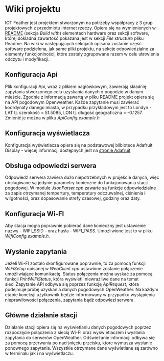 # Wiki projektu
IOT Feather jest projektem stworzonym na potrzeby współpracy z 3 grup projektowych z przedmiotu Internet rzeczy. Opiera się na wymienionych w 
[README](https://github.com/utbrott/iot-feather/blob/main/README.md) (sekcja _Build with_) elementach hardware oraz sekcji software, której dokladna zawartość
pokazana jest w sekcji _File structure_ pliku Readme. Na wiki w następujących sekcjach opisana zostanie część software podzielona, jak same pliki projektu, 
na sekcje odpowiedzialne za elementy funkcjonlności, które zostały zgrupowane razem w celu ułatwienia odczytu i modyfikacji.

## Konfiguracja Api
Plik konfiguracji Api, wraz z  plikiem nagłówkowym, zawierają składnię zapytania stworzonego  celu uzyskania danych o pogodzie w danym mieście. Zgodnie z 
informacją zawartą w pliku README projekt opiera się na API pogodowym Openweather. Każde zapytanie musi zawierać koordynaty danego miasta, w przypadku 
przykładowym jest to Londyn - LAT tj. szerokość = 51.5085, LON tj. długość geograficzna = -0.1257. Zmienić je można w pliku _ApiConfig.example.h_

## Konfiguracja wyświetlacza
Konfiguracja wyświetlacza opiera się na podstawowej bilbiotece Adafruit Display - więcej informacji dostępnych jest na 
[stronie Adafruit](https://learn.adafruit.com/adafruit-gfx-graphics-library)

## Obsługa odpowiedzi serwera
Odpowiedź serwera zawiera dużo niepotrzebnych w projekcie danych, więc obsługiwane są jedynie parametry konieczne do funkcjonowania stacji pogodowej.
W module _JsonParser.cpp_ zawarte są funkcje odpowiedzialne za zapis otrzymanej tempertury, temperatury odczuwalnej, ciśnienia i wilgotności, oraz dopasowanie
strefy czasowej, godziny oraz daty.

## Konfiguracja Wi-FI
Aby stacja mogła poprawnie pobierać dane konieczny jest ustawienie nazwy - WIFI_SSID - oraz hasła - WIFI_PASS. 
Umożliwione jest to w pliku _WifiConfig.example.h_.

## Wysłanie zapytania
Jeżeli Wi-FI zostało skonfigurowane poprawnie, to za pomocą funkcji _WiFiSetup_ opisanej w _WebClient.cpp_ ustawione zostanie połączenie umożliwiające 
komunikację. Status połączenia można uyskać za pomocą funkcji _PrintWiFiStatus_, która wyświetli niewrażliwe dane na temat sieci.Zapytanie API odbywa się
poprzez funkcję _ApiRequest_, która podejmuje próbę uzyskania danych pogodowych OpenWeather. Na każdym etapie koneksji użytkownik będzie informowany
w przypadku wystąpienia nieprawiłowości połączenia, zapytania bądź odpowiezi serwera.

## Główne działanie stacji
Działanie stacji opiera się na wyświetlaniu danych pogodowych poprzez rozpoczęcie połączenia z siecią Wi-FI oraz wyświetlaczem i wysłania zapytania do 
serwerów OpenWeather. Odświeżanie informacji odbywa się za pomocą przerwania po naciśnięciu przcisku, ktore wymusza wysłanie ponownego zapytania.
Wszystkie otrzymane dane wyświetlane są zarówno w terminalu jak i na wyświetlaczu.
